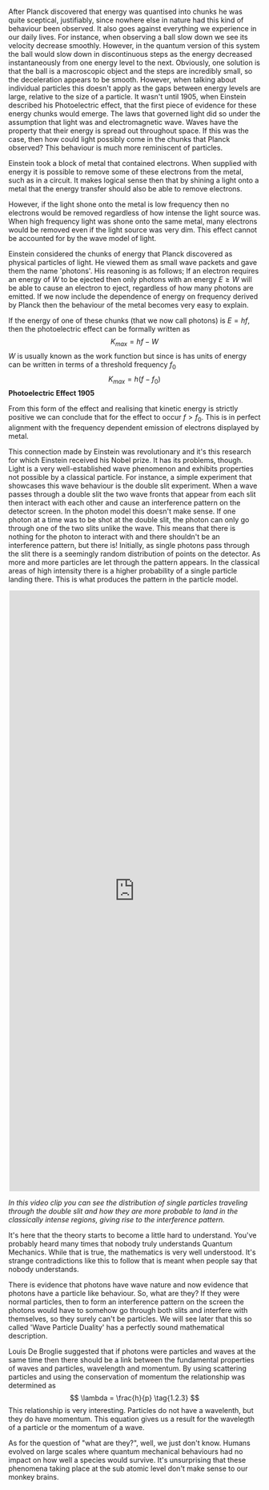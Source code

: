 After Planck discovered that energy was quantised into chunks he was quite sceptical, justifiably, since nowhere else in
nature had this kind of behaviour been observed. It also goes against everything we experience in our daily lives. For
instance, when observing a ball slow down we see its velocity decrease smoothly. However, in the quantum version of this
system the ball would slow down in discontinuous steps as the energy decreased instantaneously from one energy level to
the next. Obviously, one solution is that the ball is a macroscopic object and the steps are incredibly small, so the
deceleration appears to be smooth. However, when talking about individual particles this doesn't apply as the gaps
between energy levels are large, relative to the size of a particle. It wasn't until 1905, when Einstein described his
Photoelectric effect, that the first piece of evidence for these energy chunks would emerge.
The laws that governed light did so under the assumption that light was and electromagnetic wave. Waves have the
property that their energy is spread out throughout space. If this was the case, then how could light possibly come in
the chunks that Planck observed? This behaviour is much more reminiscent of particles.

Einstein took a block of metal that contained electrons. When supplied with energy it is possible to remove some of
these electrons from the metal, such as in a circuit. It makes logical sense then that by shining a light onto a metal
that the energy transfer should also be able to remove electrons.

However, if the light shone onto the metal is low frequency then no electrons would be removed regardless of how intense
the light source was. When high frequency light was shone onto the same metal, many electrons would be removed even if
the light source was very dim. This effect cannot be accounted for by the wave model of light.

Einstein considered the chunks of energy that Planck discovered as physical particles of light. He viewed them as small
wave packets and gave them the name 'photons'. His reasoning is as follows; If an electron requires an energy of $W$ to
be ejected then only photons with an energy $E \geq W$ will be able to cause an electron to eject, regardless of how
many photons are emitted. If we now include the dependence of energy on frequency derived by Planck then the behaviour
of the metal becomes very easy to explain.

If the energy of one of these chunks (that we now call photons) is $E=hf$, then the photoelectric effect can be formally
written as
$$
K_{max}=hf-W \tag{1.2.1}
$$
$W$ is usually known as the work function but since is has units of energy can be written in terms of a threshold
frequency $f_0$
$$
K_{max}=h(f-f_0) \tag{1.2.2}
$$
<label>**Photoelectric Effect 1905**<label>

From this form of the effect and realising that kinetic energy is strictly positive we can conclude that for the effect
to occur $f>f_0$. This is in perfect alignment with the frequency dependent emission of electrons displayed by metal.

This connection made by Einstein was revolutionary and it's this research for which Einstein received his Nobel prize.
It has its problems, though. Light is a very well-established wave phenomenon and exhibits properties not possible by a
classical particle. For instance, a simple experiment that showcases this wave behaviour is the double slit experiment.
When a wave passes through a double slit the two wave fronts that appear from each slit then interact with each other
and cause an interference pattern on the detector screen. In the photon model this doesn't make sense. If one photon at
a time was to be shot at the double slit, the photon can only go through one of the two slits unlike the wave. This
means that there is nothing for the photon to interact with and there shouldn't be an interference pattern, but there
is! Initially, as single photons pass through the slit there is a seemingly random distribution of points on the
detector. As more and more particles are let through the pattern appears. In the classical areas of high intensity there
is a higher probability of a single particle landing there. This is what produces the pattern in the particle model.

<div style="max-width: 500px; margin: 0 auto; height: 30vh">
<iframe width="100%" height="100%" src="https://www.youtube.com/embed/GzbKb59my3U" frameborder="0" allow="accelerometer; autoplay; encrypted-media; gyroscope; picture-in-picture" allowfullscreen></iframe>
</div>

*In this video clip you can see the distribution of single particles traveling through the double slit and how they are more probable to land in the classically intense regions, giving rise to the interference pattern.*


It's here that the theory starts to become a little hard to understand. You've probably heard many times that nobody
truly understands Quantum Mechanics. While that is true, the mathematics is very well understood. It's strange
contradictions like this to follow that is meant when people say that nobody understands.

There is evidence that photons have wave nature and now evidence that photons have a particle like behaviour. So, what
are they? If they were normal particles, then to form an interference pattern on the screen the photons would have to
somehow go through both slits and interfere with themselves, so they surely can't be particles. We will see later that
this so called 'Wave Particle Duality' has a perfectly sound mathematical description.

Louis De Broglie suggested that if photons were particles and waves at the same time then there should be a link between
the fundamental properties of waves and particles, wavelength and momentum. By using scattering particles and using the
conservation of momentum the relationship was determined as
$$
\lambda = \frac{h}{p} \tag{1.2.3}
$$
This relationship is very interesting. Particles do not have a wavelenth, but they do have momentum. This equation gives
us a result for the wavelegth of a particle or the momentum of a wave.

As for the question of "what are they?", well, we just don't know. Humans evolved on large scales where quantum
mechanical behaviours had no impact on how well a species would survive. It's unsurprising that these phenomena taking
place at the sub atomic level don't make sense to our monkey brains.
